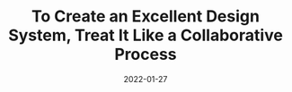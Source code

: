 ---
date: 2022-01-27
permalink: false
publisher: uxdesigncc
tags:
  - design-systems
  - processes
  - collaboration
target_url: https://uxdesign.cc/to-create-an-excellent-design-system-treat-it-like-a-collaborative-process-6602376bfef6
title: To Create an Excellent Design System, Treat It Like a Collaborative Process
---